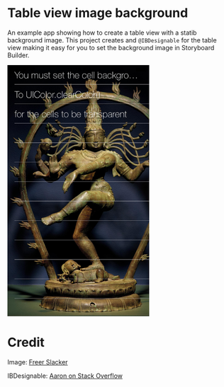 # Table view image background
An example app showing how to create a table view with a statib background image. This project creates and `@IBDesignable` for the table view making it easy for you to set the background image in Storyboard Builder.

<img src="https://raw.githubusercontent.com/jkereako/TableViewBackgroundImage/master/Images/screen-cap.png" alt="Table view background image" width="320" height="568" />

# Credit
Image: [Freer Slacker][slacker]

IBDesignable: [Aaron on Stack Overflow][so]

[slacker]: https://www.asia.si.edu/collections/wallpaper/
[so]: http://stackoverflow.com/questions/5825397/uitableview-background-image#32215518
